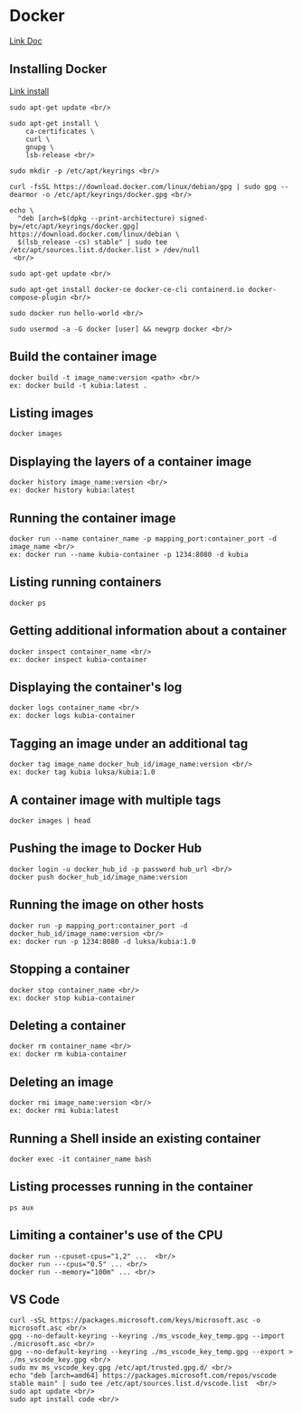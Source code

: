 # Docker

[Link Doc](https://docs.google.com/document/d/18tihkl7GzamOj-8jhmwmeOOlW9scqrUY-hFZql2VB2U/edit?usp=sharing)

## Installing Docker

[Link install](https://docs.docker.com/engine/install)

```
sudo apt-get update <br/>

sudo apt-get install \
    ca-certificates \
    curl \
    gnupg \
    lsb-release <br/>

sudo mkdir -p /etc/apt/keyrings <br/>

curl -fsSL https://download.docker.com/linux/debian/gpg | sudo gpg --dearmor -o /etc/apt/keyrings/docker.gpg <br/>

echo \
  "deb [arch=$(dpkg --print-architecture) signed-by=/etc/apt/keyrings/docker.gpg] https://download.docker.com/linux/debian \
  $(lsb_release -cs) stable" | sudo tee /etc/apt/sources.list.d/docker.list > /dev/null
 <br/>

sudo apt-get update <br/>

sudo apt-get install docker-ce docker-ce-cli containerd.io docker-compose-plugin <br/>

sudo docker run hello-world <br/>

sudo usermod -a -G docker [user] && newgrp docker <br/>
```

## Build the container image

```
docker build -t image_name:version <path> <br/>
ex: docker build -t kubia:latest .
```

## Listing images
  
```
docker images
```

## Displaying the layers of a container image
  
```
docker history image_name:version <br/>
ex: docker history kubia:latest
```

## Running the container image
  
```
docker run --name container_name -p mapping_port:container_port -d image_name <br/>
ex: docker run --name kubia-container -p 1234:8080 -d kubia
```

## Listing running containers
  
```
docker ps
```

## Getting additional information about a container
  
```
docker inspect container_name <br/>
ex: docker inspect kubia-container
```

## Displaying the container's log
  
```
docker logs container_name <br/>
ex: docker logs kubia-container
```

## Tagging an image under an additional tag
  
```
docker tag image_name docker_hub_id/image_name:version <br/>
ex: docker tag kubia luksa/kubia:1.0
```

## A container image with multiple tags
  
```
docker images | head
```

## Pushing the image to Docker Hub
  
```
docker login -u docker_hub_id -p password hub_url <br/>
docker push docker_hub_id/image_name:version
```

## Running the image on other hosts
  
```
docker run -p mapping_port:container_port -d docker_hub_id/image_name:version <br/>
ex: docker run -p 1234:8080 -d luksa/kubia:1.0
```

## Stopping a container
  
```
docker stop container_name <br/>
ex: docker stop kubia-container
```

## Deleting a container
  
```
docker rm container_name <br/>
ex: docker rm kubia-container
```

## Deleting an image
  
```
docker rmi image_name:version <br/>
ex: docker rmi kubia:latest
```

## Running a Shell inside an existing container

```
docker exec -it container_name bash
```

## Listing processes running in the container

```
ps aux
```

## Limiting a container's use of the CPU

```
docker run --cpuset-cpus="1,2" ...  <br/>
docker run ---cpus="0.5" ... <br/>
docker run --memory="100m" ... <br/>
```


## VS Code

```
curl -sSL https://packages.microsoft.com/keys/microsoft.asc -o microsoft.asc <br/>
gpg --no-default-keyring --keyring ./ms_vscode_key_temp.gpg --import ./microsoft.asc <br/>
gpg --no-default-keyring --keyring ./ms_vscode_key_temp.gpg --export > ./ms_vscode_key.gpg <br/>
sudo mv ms_vscode_key.gpg /etc/apt/trusted.gpg.d/ <br/>
echo "deb [arch=amd64] https://packages.microsoft.com/repos/vscode stable main" | sudo tee /etc/apt/sources.list.d/vscode.list  <br/>
sudo apt update <br/>
sudo apt install code <br/>
```


